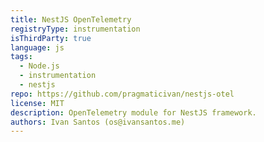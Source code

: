 ```yaml
---
title: NestJS OpenTelemetry
registryType: instrumentation
isThirdParty: true
language: js
tags:
  - Node.js
  - instrumentation
  - nestjs
repo: https://github.com/pragmaticivan/nestjs-otel
license: MIT
description: OpenTelemetry module for NestJS framework.
authors: Ivan Santos (os@ivansantos.me)
---
```

